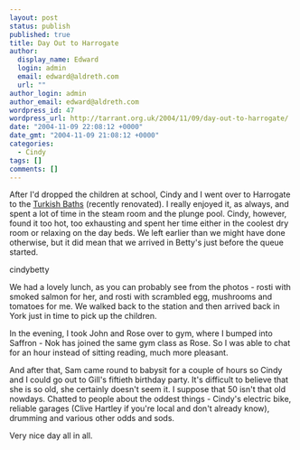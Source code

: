 ```yaml
---
layout: post
status: publish
published: true
title: Day Out to Harrogate
author:
  display_name: Edward
  login: admin
  email: edward@aldreth.com
  url: ""
author_login: admin
author_email: edward@aldreth.com
wordpress_id: 47
wordpress_url: http://tarrant.org.uk/2004/11/09/day-out-to-harrogate/
date: "2004-11-09 22:08:12 +0000"
date_gmt: "2004-11-09 21:08:12 +0000"
categories:
  - Cindy
tags: []
comments: []
---
```


<p>After I'd dropped the children at school, Cindy and I went over to Harrogate to the <a href="https://www.harrogate.gov.uk/turkishbaths/index.html">Turkish Baths</a> (recently renovated).  I really enjoyed it, as always, and spent a lot of time in the steam room and the plunge pool.  Cindy, however, found it too hot, too exhausting and spent her time either in the coolest dry room or relaxing on the day beds.  We left earlier than we might have done otherwise, but it did mean that we arrived in Betty's just before the queue started.</p>
<p><wpg2>cindybetty</wpg2></p>
<p>We had a lovely lunch, as you can probably see from the photos - rosti with smoked salmon for her, and rosti with scrambled egg, mushrooms and tomatoes for me.  We walked back to the station and then arrived back in York just in time to pick up the children.</p>
<p>In the evening, I took John and Rose over to gym, where I bumped into Saffron - Nok has joined the same gym class as Rose.  So I was able to chat for an hour instead of sitting reading, much more pleasant.</p>
<p>And after that, Sam came round to babysit for a couple of hours so Cindy and I could go out to Gill's fiftieth birthday party.  It's difficult to believe that she is so old, she certainly doesn't seem it.  I suppose that 50 isn't that old nowdays.  Chatted to people about the oddest things - Cindy's electric bike, reliable garages (Clive Hartley if you're local and don't already know), drumming and various other odds and sods.</p>
<p>Very nice day all in all.</p>
